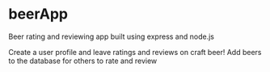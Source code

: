 # beerApp
Beer rating and reviewing app built using express and node.js

Create a user profile and leave ratings and reviews on craft beer! Add beers to the database for others to rate and review
